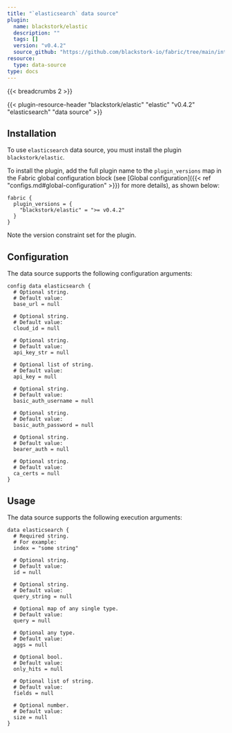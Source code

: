```yaml
---
title: "`elasticsearch` data source"
plugin:
  name: blackstork/elastic
  description: ""
  tags: []
  version: "v0.4.2"
  source_github: "https://github.com/blackstork-io/fabric/tree/main/internal/elastic/"
resource:
  type: data-source
type: docs
---
```


{{< breadcrumbs 2 >}}

{{< plugin-resource-header "blackstork/elastic" "elastic" "v0.4.2" "elasticsearch" "data source" >}}

## Installation

To use `elasticsearch` data source, you must install the plugin `blackstork/elastic`.

To install the plugin, add the full plugin name to the `plugin_versions` map in the Fabric global configuration block (see [Global configuration]({{< ref "configs.md#global-configuration" >}}) for more details), as shown below:

```hcl
fabric {
  plugin_versions = {
    "blackstork/elastic" = ">= v0.4.2"
  }
}
```

Note the version constraint set for the plugin.

## Configuration

The data source supports the following configuration arguments:

```hcl
config data elasticsearch {
  # Optional string.
  # Default value:
  base_url = null

  # Optional string.
  # Default value:
  cloud_id = null

  # Optional string.
  # Default value:
  api_key_str = null

  # Optional list of string.
  # Default value:
  api_key = null

  # Optional string.
  # Default value:
  basic_auth_username = null

  # Optional string.
  # Default value:
  basic_auth_password = null

  # Optional string.
  # Default value:
  bearer_auth = null

  # Optional string.
  # Default value:
  ca_certs = null
}
```

## Usage

The data source supports the following execution arguments:

```hcl
data elasticsearch {
  # Required string.
  # For example:
  index = "some string"

  # Optional string.
  # Default value:
  id = null

  # Optional string.
  # Default value:
  query_string = null

  # Optional map of any single type.
  # Default value:
  query = null

  # Optional any type.
  # Default value:
  aggs = null

  # Optional bool.
  # Default value:
  only_hits = null

  # Optional list of string.
  # Default value:
  fields = null

  # Optional number.
  # Default value:
  size = null
}
```
